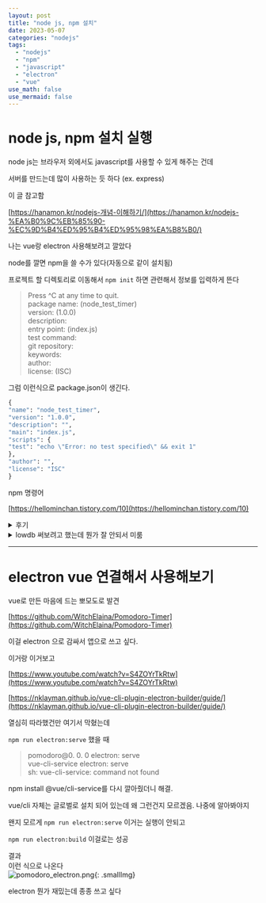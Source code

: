 ```yaml
---
layout: post
title: "node js, npm 설치"
date: 2023-05-07
categories: "nodejs"
tags:
  - "nodejs"
  - "npm"
  - "javascript"
  - "electron"
  - "vue"
use_math: false
use_mermaid: false
---
```


# node js, npm 설치 실행

node js는 브라우저 외에서도 javascript를 사용할 수 있게 해주는 건데

서버를 만드는데 많이 사용하는 듯 하다 (ex. express)

이 글 참고함

[https://hanamon.kr/nodejs-개념-이해하기/](https://hanamon.kr/nodejs-%EA%B0%9C%EB%85%90-%EC%9D%B4%ED%95%B4%ED%95%98%EA%B8%B0/)

나는 vue랑 electron 사용해보려고 깔았다

node를 깔면 npm을 쓸 수가 있다(자동으로 같이 설치됨)

프로젝트 할 디렉토리로 이동해서 `npm init` 하면 관련해서 정보를 입력하게 뜬다

> Press ^C at any time to quit.  
> package name: (node_test_timer)  
> version: (1.0.0)  
> description:  
> entry point: (index.js)  
> test command:  
> git repository:  
> keywords:  
> author:  
> license: (ISC)

그럼 이런식으로 package.json이 생긴다.

```python
{
"name": "node_test_timer",
"version": "1.0.0",
"description": "",
"main": "index.js",
"scripts": {
"test": "echo \"Error: no test specified\" && exit 1"
},
"author": "",
"license": "ISC"
}
```

npm 명령어

[https://hellominchan.tistory.com/10](https://hellominchan.tistory.com/10)

<details>
  <summary>후기</summary>
  <p>아직 조금 밖에 안써봤지만 react에서 flutter로 넘어온 사람이 react 패키지 쓰는거 좀 짜증난다고 했던걸 본 기억이 있는데 그게 자꾸 생각난다. 패키지 종류 엄청 많은데 뭘 써야할지 모르겠다. 영어가 아닌 독일어 러시아어 중국어로만 설명되어 있는 패키지도 좀 있음</p>
</details>

<details>
  <summary>lowdb 써보려고 했는데 뭔가 잘 안되서 미룸</summary>
  <p>lowdb 써보려고 했는데 뭔가 잘 안되서 미룸
  lowdb를 써보기로 한다
  json을 이용한 로컬 db
  electron에서도 사용 가능하다.
  3.0.0 버전으로 업그레이드 되면서 설정이 바뀌어서 다른 블로그에 있는 설명이랑 공식 문서랑 설명이 달라서 헷갈렸는데 pure esm으로 바뀌어서 그런거라 한다
  설명은 여기
  [https://gist.github.com/sindresorhus/a39789f98801d908bbc7ff3ecc99d99c](https://gist.github.com/sindresorhus/a39789f98801d908bbc7ff3ecc99d99c)
</p>
</details>

---

# electron vue 연결해서 사용해보기

vue로 만든 마음에 드는 뽀모도로 발견

[https://github.com/WitchElaina/Pomodoro-Timer](https://github.com/WitchElaina/Pomodoro-Timer)

이걸 electron 으로 감싸서 앱으로 쓰고 싶다.

이거랑 이거보고

[https://www.youtube.com/watch?v=S4ZOYrTkRtw](https://www.youtube.com/watch?v=S4ZOYrTkRtw)

[https://nklayman.github.io/vue-cli-plugin-electron-builder/guide/](https://nklayman.github.io/vue-cli-plugin-electron-builder/guide/)

열심히 따라했건만 여기서 막혔는데

`npm run electron:serve` 했을 때

> pomodoro@0. 0. 0 electron: serve  
> vue-cli-service electron: serve  
> sh: vue-cli-service: command not found

npm install @vue/cli-service를 다시 깔아줬더니 해결.

vue/cli 자체는 글로벌로 설치 되어 있는데 왜 그런건지 모르겠음. 나중에 알아봐야지

왠지 모르게 `npm run electron:serve` 이거는 실행이 안되고

`npm run electron:build` 이걸로는 성공

결과  
이런 식으로 나온다  
![pomodoro_electron.png](https://blogger.googleusercontent.com/img/a/AVvXsEgFBBc47LzpEAFao-fddJ-0xIyZrnJ_SnJjCgVtEGsduSRu1q5p5Hau_ykRQU0tkGC7lQRrQxqHtNJtkQLhS64KPWmwZG1HUt_0DKfKsCU3z_wjVeNzbiA9c81gvqh5foMO9UujKU-7g-Vrp_8hDqIR-HFWe_J37s7U2Ht2vq3xhbVsg-CwELM66ihAVA){: .smallImg}

electron 뭔가 재밌는데 종종 쓰고 싶다
